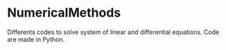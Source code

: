 # NumericalMethods
Differents codes to solve system of linear and differential equations. Code are made in Python.
